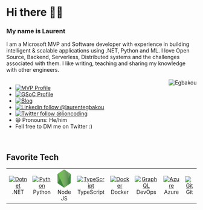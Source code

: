 <h1 align="left" id="egbakou-title">Hi there 👋🏽</h1>
<h3 align="left">My name is Laurent</h3>
I am a Microsoft MVP and Software developer with experience in building intelligent & scalable applications using .NET, Python and ML.
I love Open Source, Backend, Serverless, Distributed systems and the challenges associated with them.
I like writing, teaching and sharing my knowledge with other engineers.
<br><br>

<a href="#egbakou-title">
  <img src="https://github-readme-stats.vercel.app/api?username=egbakou&show_icons=true&theme=react&count_private=true&include_all_commits=true" alt="Egbakou" align="right" />
</a>

- [![MVP Profile](https://img.shields.io/badge/MVP-Developer%20Technologies%20🏆-blue?style=flat&logo=microsoft)](https://mvp.microsoft.com/en-us/PublicProfile/5003669) &nbsp;
- [![GSoC Profile](https://img.shields.io/badge/GSoC-Google%20Summer%20Of%20Code%20🏆-blue?style=flat&logo=google)](https://summerofcode.withgoogle.com/archive/2021/projects/6531276810485760) &nbsp;
- [![Blog](https://img.shields.io/badge/Blog-lioncoding.com-brightgreen)](https://lioncoding.com) &nbsp;
- [![Linkedin follow @laurentegbakou](https://img.shields.io/badge/-laurentegbakou-blue?style=flat-square&logo=Linkedin&logoColor=white&link=https://www.linkedin.com/in/laurentegbakou/)](https://www.linkedin.com/in/laurentegbakou/)
- [![Twitter follow @lioncoding](https://img.shields.io/twitter/follow/lioncoding?style=social)](https://twitter.com/lioncoding)
- 😄 Pronouns: He/him
- Fell free to DM me on Twitter :)

<br>

<h2 align="left" id="egbakou-tech">Favorite Tech</h2>
<table align="center">
  <tr>
    <td align="center" width="96">
      <a href="#egbakou-tech">
        <img src="https://raw.githubusercontent.com/dotnet/brand/main/logo/dotnet-logo.svg" width="48" height="48" alt="Dotnet" />
      </a>
      <br>.NET
    </td>
        <td align="center" width="96">
      <a href="#egbakou-tech">
        <img src="https://upload.wikimedia.org/wikipedia/commons/thumb/c/c3/Python-logo-notext.svg/1200px-Python-logo-notext.svg.png" width="48" height="48" alt="Python" />
      </a>
      <br>Python
    </td>
         <td align="center" width="96">
      <a href="#egbakou-tech">
        <img src="https://raw.githubusercontent.com/github/explore/80688e429a7d4ef2fca1e82350fe8e3517d3494d/topics/nodejs/nodejs.png" width="48" height="48" alt="Node JS" />
      </a>
      <br>Node JS
    </td>
    <td align="center" width="96">
      <a href="#egbakou-tech">
        <img src="https://upload.wikimedia.org/wikipedia/commons/thumb/4/4c/Typescript_logo_2020.svg/1200px-Typescript_logo_2020.svg.png" width="48" height="48" alt="TypeScript" />
      </a>
      <br>TypeScript
    </td>
        <td align="center" width="96">
      <a href="#egbakou-tech">
        <img src="https://www.docker.com/wp-content/uploads/2022/03/vertical-logo-monochromatic.png" width="48" height="48" alt="Docker" />
      </a>
      <br>Docker
    </td>
    <td align="center" width="96">
      <a href="#egbakou-tech" >
        <img src="https://upload.wikimedia.org/wikipedia/commons/0/05/Devops-toolchain.svg" width="48" height="48" alt="GraphQL" />
      </a>
      <br>DevOps
    </td>
    <td align="center" width="96">
      <a href="#egbakou-tech">
        <img src="https://i.ibb.co/jDGr3z0/azure-removebg-preview.png" width="48" height="48" alt="Azure" />
      </a>
      <br>Azure
    </td>
     <td align="center" width="96">
      <a href="#egbakou-tech" >
        <img src="https://upload.wikimedia.org/wikipedia/commons/thumb/3/3f/Git_icon.svg/1200px-Git_icon.svg.png" width="48" height="48" alt="Git" />
      </a>
      <br>Git
    </td>
  </tr>
</table>
